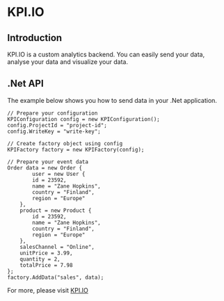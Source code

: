 KPI.IO
=======
## Introduction
KPI.IO is a custom analytics backend.
You can easily send your data, analyse your data and visualize your data.

## .Net API
The example below shows you how to send data in your .Net application.

	// Prepare your configuration
	KPIConfiguration config = new KPIConfiguration();
	config.ProjectId = "project-id";
	config.WriteKey = "write-key";

	// Create factory object using config
	KPIFactory factory = new KPIFactory(config);

	// Prepare your event data
	Order data = new Order {
			user = new User {
			id = 23592,
			name = "Zane Hopkins",
			country = "Finland",
			region = "Europe"
		},
		product = new Product {
			id = 23592,
			name = "Zane Hopkins",
			country = "Finland",
			region = "Europe"
		},
		salesChannel = "Online",
		unitPrice = 3.99,
		quantity = 2,
		totalPrice = 7.98
	};
	factory.AddData("sales", data);



For more, please visit [KPI.IO](http://kpi.io)
